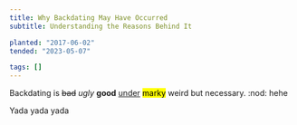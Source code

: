 ```yaml
---
title: Why Backdating May Have Occurred
subtitle: Understanding the Reasons Behind It

planted: "2017-06-02"
tended: "2023-05-07"

tags: []
---
```


Backdating is ~~bad~~ _ugly_ **good** <ins>under</ins> <mark>marky</mark> weird but necessary. :nod: hehe

Yada yada yada
